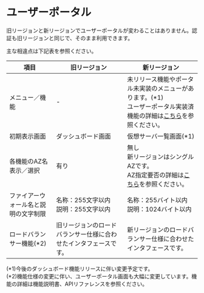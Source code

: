 # ユーザーポータル

旧リージョンと新リージョンでユーザーポータルが変わることはありません。認証も旧リージョンと同じで、そのまま利用できます。

主な相違点は下記表を参照ください。

| 項目                                 | 旧リージョン                                                 | 新リージョン                                                 |
| ------------------------------------ | ------------------------------------------------------------ | ------------------------------------------------------------ |
| メニュー／機能                       | -                                                            | 未リリース機能やポータル未実装のメニューがあります。(*1)<br />ユーザーポータル実装済機能の詳細は[こちら](functiontable.md)を参照ください。 |
| 初期表示画面                         | ダッシュボード画面                                           | 仮想サーバ一覧画面(*1)                                       |
| 各機能のAZ名表示／選択               | 有り                                                         | 無し<br />新リージョンはシングルAZです。<br />AZ指定要否の詳細は[こちら](az-parameter.md)を参照ください。 |
| ファイアーウォール名と説明の文字制限 | 名称：255文字以内<br />説明：255文字以内                     | 名称：255バイト以内<br />説明：1024バイト以内                |
| ロードバランサー機能(*2)             | 旧リージョンのロードバランサー仕様に合わせたインタフェースです。 | 新リージョンのロードバランサー仕様に合わせたインタフェースです。 |

(*1)今後のダッシュボード機能リリースに伴い変更予定です。  
(*2)機能仕様の変更に伴い、ユーザーポータル画面も大幅に変更しています。機能の詳細は機能説明書、APIリファレンスを参照ください。





